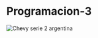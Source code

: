 # Programacion-3 
![Chevy serie 2 argentina](https://github.com/user-attachments/assets/dff04cdb-46d3-4443-bf4f-14c9c0f9f500)
